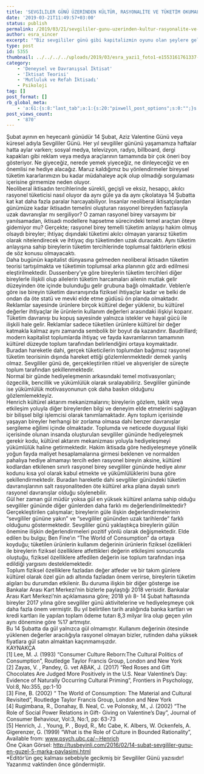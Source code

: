 ```yaml
---
title: 'SEVGİLİLER GÜNÜ ÜZERİNDEN KÜLTÜR, RASYONALİTE VE TÜKETİM OKUMALARI*'
date: '2019-03-21T11:49:57+03:00'
status: publish
permalink: /2019/03/21/sevgililer-gunu-uzerinden-kultur-rasyonalite-ve-tuketim-okumalari
author: esra_sincer
excerpt: '"Biz sevgililer günü gibi kapitalizmin oyunu olan şeylere gelmiyoruz canım ya". Siz gelmiyorsunuz da bakalım başkası geliyor mu, geliyorsa neden geliyor, ne kadar geliyor?'
type: post
id: 5355
thumbnail: ../../../../uploads/2019/03/esra_yazi1_foto1-e1553161761337-1-2-150x150.jpg
category:
    - 'Deneysel ve Davranışsal İktisat'
    - 'İktisat Teorisi'
    - 'Mutluluk ve Refah İktisadı'
    - Psikoloji
tag: []
post_format: []
rb_global_meta:
    - 'a:61:{s:8:"last_tab";a:1:{s:20:"pixwell_post_options";s:0:"";}s:13:"title_tagline";s:0:"";s:11:"primary_cat";s:1:"0";s:11:"meta_custom";s:0:"";s:10:"single_top";s:1:"1";s:13:"single_bottom";s:1:"1";s:13:"single_schema";s:7:"default";s:12:"sidebar_name";s:7:"default";s:9:"feat_size";s:7:"default";s:11:"feat_credit";s:0:"";s:11:"post_review";s:2:"-1";s:12:"review_users";s:2:"-1";s:12:"review_style";s:2:"-1";s:11:"review_feat";s:0:"";s:14:"review_label_1";s:0:"";s:13:"review_star_1";s:0:"";s:14:"review_label_2";s:0:"";s:13:"review_star_2";s:0:"";s:14:"review_label_3";s:0:"";s:13:"review_star_3";s:0:"";s:14:"review_label_4";s:0:"";s:13:"review_star_4";s:0:"";s:14:"review_label_5";s:0:"";s:13:"review_star_5";s:0:"";s:14:"review_label_6";s:0:"";s:13:"review_star_6";s:0:"";s:14:"review_label_7";s:0:"";s:13:"review_star_7";s:0:"";s:11:"review_meta";s:0:"";s:11:"review_pros";s:0:"";s:11:"review_cons";s:0:"";s:14:"review_summary";s:0:"";s:13:"review_button";s:0:"";s:18:"review_destination";s:0:"";s:9:"video_url";s:0:"";s:11:"video_embed";s:0:"";s:12:"video_hosted";s:0:"";s:14:"video_autoplay";s:7:"default";s:9:"audio_url";s:0:"";s:11:"audio_embed";s:0:"";s:12:"audio_hosted";s:0:"";s:12:"gallery_data";s:0:"";s:14:"gallery_layout";s:7:"default";s:11:"single_left";s:7:"default";s:19:"single_left_article";s:7:"default";s:11:"source_name";s:0:"";s:10:"source_url";s:0:"";s:8:"via_name";s:0:"";s:7:"via_url";s:0:"";s:9:"shop_post";s:2:"-1";s:18:"shop_post_position";s:3:"top";s:15:"shop_post_title";s:0:"";s:15:"shop_post_embed";s:0:"";s:12:"shop_post_wc";s:0:"";s:12:"sponsor_post";s:2:"-1";s:11:"sponsor_url";s:0:"";s:12:"sponsor_name";s:0:"";s:12:"sponsor_logo";s:0:"";s:16:"sponsor_redirect";s:2:"-1";s:11:"start_share";s:0:"";s:10:"start_view";s:0:"";}'
post_views_count:
    - '870'
---
```

Şubat ayının en heyecanlı günüdür 14 Şubat, Aziz Valentine Günü veya küresel adıyla Sevgililer Günü. Her yıl sevgililer gününü yaşamamıza haftalar hatta aylar varken; sosyal medya, televizyon, radyo, billboard, dergi kapakları gibi reklam veya medya araçlarının tamamında bir çok öneri boy gösteriyor. Ne giyeceğiz, nerede yemek yiyeceğiz, ne dinleyeceğiz ve en önemlisi ne hediye alacağız. Maruz kaldığımız bu yönlendirmeler bireysel tüketim kararlarımızın bu kadar müdahaleye açık olup olmadığı sorgulaması içerisine girmemize neden oluyor.  
Neoliberal iktisadın tercihlerinde sürekli, geçişli ve eksiz, hesapçı, akılcı rasyonel tüketicisi nasıl oluyor da aynı güle ya da aynı çikolataya 14 Şubatta kat kat daha fazla paralar harcayabiliyor. İnsanlar neoliberal iktisatçılardan günümüze kadar iktisadın temelini oluşturan rasyonel bireyden fazlasıyla uzak davranışlar mı sergiliyor? O zaman rasyonel birey varsayımı bir yanılsamadan, iktisadı modellere hapsetme sürecindeki temel araçtan öteye gidemiyor mu? Gerçekte; rasyonel birey temelli tüketim anlayışı hakim olmuş olsaydı bireyler; ihtiyaç dışındaki tüketimi akılcı olmayan yararsız tüketim olarak nitelendirecek ve ihtiyaç dışı tüketimden uzak duracaktı. Aynı tüketim anlayışına sahip bireylerin tüketim tercihlerinde toplumsal faktörlerin etkisi de söz konusu olmayacaktı.  
Daha bugünün kapitalist dünyasına gelmeden neoliberal iktisadın tüketim teorisi tartışılmakta ve tüketimin toplumsal arka planının göz ardı edilmesi eleştirilmektedir. Dussenbery’ye göre bireylerin tüketim tercihleri diğer bireylerle ilişkili olup ailelerin tüketim harcamaları ailenin mutlak gelir düzeyinden öte içinde bulunduğu gelir grubuna bağlı olmaktadır. Veblen’e göre ise bireyin tüketim davranışında fiziksel ihtiyaçlar kadar ve belki de ondan da öte statü ve mevki elde etme güdüsü ön planda olmaktadır.  
Reklamlar sayesinde ürünlere birçok kültürel değer yüklenir, bu kültürel değerler ihtiyaçlar ile ürünlerin kullanım değerleri arasındaki ilişkiyi koparır. Tüketim davranışı bu kopuş sayesinde yalnızca istekler ve hayal gücü ile ilişkili hale gelir. Reklamlar sadece tüketilen ürünlere kültürel bir değer katmakla kalmaz aynı zamanda sembolik bir boyut da kazandırır. Baudrillard; modern kapitalist toplumlarda ihtiyaç ve fayda kavramlarının tamamının kültürel düzeyde toplum tarafından belirlendiğini ortaya koymaktadır. Buradan hareketle dahi, gerçek tüketicilerin toplumdan bağımsız rasyonel tüketim teorisinin dışında hareket ettiği gözlemlenmektedir demek yanlış olmaz. Sevgililer günü de, gerçekleştirilen ritüel ve alışverişler de süreçte toplum tarafından şekillenmektedir.  
Normal bir günde hediyeleşmenin arkasındaki temel motivasyonları; özgecilik, bencillik ve yükümlülük olarak sıralayabiliriz. Sevgililer gününde ise yükümlülük motivasyonunun çok daha baskın olduğunu gözlemlemekteyiz.  
Henrich kültürel aktarım mekanizmalarını; bireylerin gözlem, taklit veya etkileşim yoluyla diğer bireylerden bilgi ve deneyim elde etmelerini sağlayan bir bilişsel bilgi işlemcisi olarak tanımlamaktadır. Aynı toplum içerisinde yaşayan bireyler herhangi bir zorlama olmasa dahi benzer davranışlar sergileme eğilimi içinde olmaktadır. Toplumda ve neticede duygusal ilişki içerisinde olunan insanda oluşturulan sevgililer gününde hediyeleşmek gerekir kodu, kültürel aktarım mekanizması yoluyla hediyeleşmeyi yükümlülük haline getirmektedir. Hakim iktisada göre hediyeleşmeye yönelik yoğun fayda maliyet hesaplamalarına girmesi beklenen ve normalden pahalıya hediye almamayı tercih eden rasyonel bireyin aksine, kültürel kodlardan etkilenen sınırlı rasyonel birey sevgililer gününde hediye alınır kodunu kısa yol olarak kabul etmekte ve yükümlülüklerini buna göre şekillendirmektedir. Buradan hareketle dahi sevgililer günündeki tüketim davranışlarının salt rasyonaliteden öte kültürel arka plana dayalı sınırlı rasyonel davranışlar olduğu söylenebilir.  
Gül her zaman gül müdür yoksa gül en yüksek kültürel anlama sahip olduğu sevgililer gününde diğer günlerden daha farklı mı değerlendirilmektedir? Gerçekleştirilen çalışmalar; bireylerin güle ilişkin değerlendirmelerinin “sevgililer gününe yakın” ve “sevgililer gününden uzak tarihlerde” farklı olduğunu göstermektedir. Sevgililer günü yaklaştıkça bireylerin gülün önemine ilişkin değerlendirmeleri pozitif yönlü olarak değişmektedir. Elde edilen bu bulgu; Ben Fine’ın “The World of Consumption” da ortaya koyduğu; tüketilen ürünlerin kullanım değerinin ürünlerin fiziksel özellikleri ile bireylerin fiziksel özelliklere atfettikleri değerin etkileşimi sonucunda oluştuğu, fiziksel özelliklere atfedilen değerin ise toplum tarafından inşa edildiği yargısını desteklemektedir.  
Toplum fiziksel özelliklere fazladan değer atfeder ve bir takım günlere kültürel olarak özel gün adı altında fazladan önem verirse, bireylerin tüketim algıları bu durumdan etkilenir. Bu duruma ilişkin bir diğer gösterge ise Bankalar Arası Kart Merkezi’nin bizlerle paylaştığı 2018 verisidir. Bankalar Arası Kart Merkezi’nin açıklamasına göre; 2018 yılı 8- 14 Şubat haftasında bireyler 2017 yılına göre sevgililer günü aktivitelerine ve hediyeleşmeye çok daha fazla önem vermiştir. Bu yıl belirtilen tarih aralığında banka kartları ve kredi kartları ile yapılan toplam ödeme tutarı 8,3 milyar lira olup geçen yılın aynı dönemine göre %17 artmıştır.  
Bu 14 Şubatta da gül yalnızca gül olmamıştır. Kullanım değerinin ötesinde yüklenen değerler aracılığıyla rasyonel olmayan bizler, rutinden daha yüksek fiyatlara gül satın almaktan kaçınmamışızdır.  
KAYNAKÇA  
\[1\] Lee, M. J. (1993) “Consumer Culture Reborn:The Cultural Politics of Consumption”, Routledge Taylor Francis Group, London and New York  
\[2\] Zayas, V. , Pandey, G. vet ABAK, J. (2017) “Red Roses and Gift Chocolates Are Judged More Positively in the U.S. Near Valentine’s Day: Evidence of Naturally Occurring Cultural Priming”, Frontiers in Psychology, Vol:8, No:355, pp:1-10  
\[3\] Fine, B. (2002) “ The World of Consumption: The Material and Cultural Revisited”, Routledge Taylor Francis Group, London and New York  
\[4\] Rugimbana, R., Donahay, B. Neal, C. ve Polonsky, M., J. (2002) “The Role of Social Power Relations in Gift- Giving on Valentine’s Day”, Journal of Consumer Behaviour, Vol:3, No:1, pp: 63-73  
\[5\] Henrich, J. , Young, P. , Boyd, R., Mc Cabe, K. Albers, W. Ockenfels, A. Gigerenzer, G. (1999) “What is the Role of Culture in Bounded Rationality”, Available from: www.psych.ubc.ca/∼Henrich  
Öne Çıkan Görsel: http://tusbeyinli.com/2016/02/14-subat-sevgililer-gunu-en-guzel-5-marka-paylasimi.html  
\*Editör’ün geç kalması sebebiyle gecikmiş bir Sevgililer Günü yazısıdır! Yazarımız vaktinden önce göndermiştir.